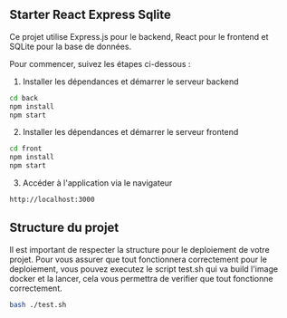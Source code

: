 ## Starter React Express Sqlite

Ce projet utilise Express.js pour le backend, React pour le frontend et SQLite pour la base de données.

Pour commencer, suivez les étapes ci-dessous :

1. Installer les dépendances et démarrer le serveur backend
```bash
cd back
npm install
npm start
```
2. Installer les dépendances et démarrer le serveur frontend
```bash
cd front
npm install
npm start
```

3. Accéder à l'application via le navigateur
```bash
http://localhost:3000
```

## Structure du projet

Il est important de respecter la structure pour le deploiement de votre projet.
Pour vous assurer que tout fonctionnera correctement pour le deploiement, vous pouvez executez le script test.sh qui va build l'image docker et la lancer, cela vous permettra de verifier que tout fonctionne correctement.
```bash
bash ./test.sh
```
